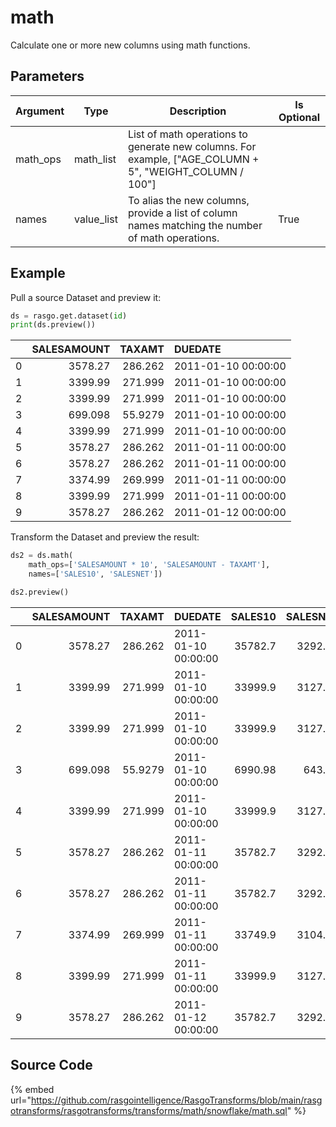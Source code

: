 

# math

Calculate one or more new columns using math functions.


## Parameters

| Argument |    Type    |                                               Description                                               | Is Optional |
| -------- | ---------- | ------------------------------------------------------------------------------------------------------- | ----------- |
| math_ops | math_list  | List of math operations to generate new columns. For example, ["AGE_COLUMN + 5", "WEIGHT_COLUMN / 100"] |             |
| names    | value_list | To alias the new columns, provide a list of column names matching the number of math operations.        | True        |


## Example

Pull a source Dataset and preview it:

```python
ds = rasgo.get.dataset(id)
print(ds.preview())
```

|    |   SALESAMOUNT |   TAXAMT | DUEDATE             |
|---:|--------------:|---------:|:--------------------|
|  0 |      3578.27  | 286.262  | 2011-01-10 00:00:00 |
|  1 |      3399.99  | 271.999  | 2011-01-10 00:00:00 |
|  2 |      3399.99  | 271.999  | 2011-01-10 00:00:00 |
|  3 |       699.098 |  55.9279 | 2011-01-10 00:00:00 |
|  4 |      3399.99  | 271.999  | 2011-01-10 00:00:00 |
|  5 |      3578.27  | 286.262  | 2011-01-11 00:00:00 |
|  6 |      3578.27  | 286.262  | 2011-01-11 00:00:00 |
|  7 |      3374.99  | 269.999  | 2011-01-11 00:00:00 |
|  8 |      3399.99  | 271.999  | 2011-01-11 00:00:00 |
|  9 |      3578.27  | 286.262  | 2011-01-12 00:00:00 |


Transform the Dataset and preview the result:

```python
ds2 = ds.math(
    math_ops=['SALESAMOUNT * 10', 'SALESAMOUNT - TAXAMT'],
    names=['SALES10', 'SALESNET'])

ds2.preview()

```

|    |   SALESAMOUNT |   TAXAMT | DUEDATE             |   SALES10 |   SALESNET |
|---:|--------------:|---------:|:--------------------|----------:|-----------:|
|  0 |      3578.27  | 286.262  | 2011-01-10 00:00:00 |  35782.7  |    3292.01 |
|  1 |      3399.99  | 271.999  | 2011-01-10 00:00:00 |  33999.9  |    3127.99 |
|  2 |      3399.99  | 271.999  | 2011-01-10 00:00:00 |  33999.9  |    3127.99 |
|  3 |       699.098 |  55.9279 | 2011-01-10 00:00:00 |   6990.98 |     643.17 |
|  4 |      3399.99  | 271.999  | 2011-01-10 00:00:00 |  33999.9  |    3127.99 |
|  5 |      3578.27  | 286.262  | 2011-01-11 00:00:00 |  35782.7  |    3292.01 |
|  6 |      3578.27  | 286.262  | 2011-01-11 00:00:00 |  35782.7  |    3292.01 |
|  7 |      3374.99  | 269.999  | 2011-01-11 00:00:00 |  33749.9  |    3104.99 |
|  8 |      3399.99  | 271.999  | 2011-01-11 00:00:00 |  33999.9  |    3127.99 |
|  9 |      3578.27  | 286.262  | 2011-01-12 00:00:00 |  35782.7  |    3292.01 |


## Source Code

{% embed url="https://github.com/rasgointelligence/RasgoTransforms/blob/main/rasgotransforms/rasgotransforms/transforms/math/snowflake/math.sql" %}

